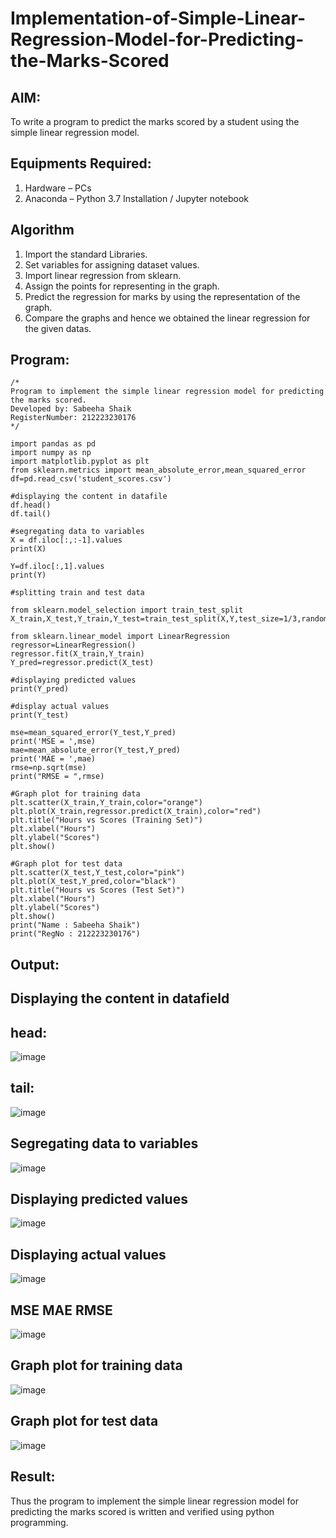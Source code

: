 # Implementation-of-Simple-Linear-Regression-Model-for-Predicting-the-Marks-Scored
## AIM:
To write a program to predict the marks scored by a student using the simple linear regression model.
## Equipments Required:
1. Hardware – PCs
2. Anaconda – Python 3.7 Installation / Jupyter notebook
## Algorithm
1. Import the standard Libraries.
2. Set variables for assigning dataset values.
3. Import linear regression from sklearn.
4. Assign the points for representing in the graph.
5. Predict the regression for marks by using the representation of the graph.
6. Compare the graphs and hence we obtained the linear regression for the given datas.
## Program:
```
/*
Program to implement the simple linear regression model for predicting the marks scored.
Developed by: Sabeeha Shaik
RegisterNumber: 212223230176
*/
```
```
import pandas as pd
import numpy as np
import matplotlib.pyplot as plt
from sklearn.metrics import mean_absolute_error,mean_squared_error
df=pd.read_csv('student_scores.csv')

#displaying the content in datafile
df.head()
df.tail()
```
```
#segregating data to variables
X = df.iloc[:,:-1].values
print(X)
```
```
Y=df.iloc[:,1].values
print(Y)
```
```
#splitting train and test data

from sklearn.model_selection import train_test_split
X_train,X_test,Y_train,Y_test=train_test_split(X,Y,test_size=1/3,random_state=0)
```
```
from sklearn.linear_model import LinearRegression
regressor=LinearRegression()
regressor.fit(X_train,Y_train)
Y_pred=regressor.predict(X_test)
```
```
#displaying predicted values
print(Y_pred)
```
```
#display actual values
print(Y_test)
```
```
mse=mean_squared_error(Y_test,Y_pred)
print('MSE = ',mse)
mae=mean_absolute_error(Y_test,Y_pred)
print('MAE = ',mae)
rmse=np.sqrt(mse)
print("RMSE = ",rmse)
```
```
#Graph plot for training data
plt.scatter(X_train,Y_train,color="orange")
plt.plot(X_train,regressor.predict(X_train),color="red")
plt.title("Hours vs Scores (Training Set)")
plt.xlabel("Hours")
plt.ylabel("Scores")
plt.show()
```
```
#Graph plot for test data
plt.scatter(X_test,Y_test,color="pink")
plt.plot(X_test,Y_pred,color="black")
plt.title("Hours vs Scores (Test Set)")
plt.xlabel("Hours")
plt.ylabel("Scores")
plt.show()
print("Name : Sabeeha Shaik")
print("RegNo : 212223230176")
```
## Output:
## Displaying the content in datafield
## head:
![image](https://github.com/user-attachments/assets/2a32dc6b-fa60-4210-9b5e-659725660cbc)
## tail:
![image](https://github.com/user-attachments/assets/8910e2d5-e06b-44d3-a6ff-50cdbbfbfc46)
## Segregating data to variables
![image](https://github.com/user-attachments/assets/c45ea171-e6be-47fb-8ae8-5e5da3df4fb8)
## Displaying predicted values
![image](https://github.com/user-attachments/assets/66b953b0-81e4-4fdd-9774-9a820870777c)
## Displaying actual values
![image](https://github.com/user-attachments/assets/026e7e54-20ec-4277-ad51-242288fec962)
## MSE MAE RMSE
![image](https://github.com/user-attachments/assets/6691e217-2780-4c13-9853-582ae75cc320)
## Graph plot for training data
![image](https://github.com/user-attachments/assets/00ff5ff9-c644-4b5a-8fd9-1aa631d51234)
## Graph plot for test data
![image](https://github.com/user-attachments/assets/c5e70129-7ed9-4246-8c6f-fb418b67b363)

## Result:
Thus the program to implement the simple linear regression model for predicting the marks scored is written and verified using python programming.
